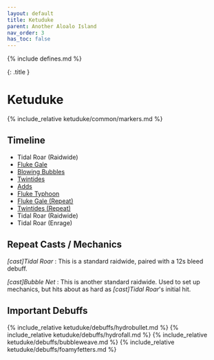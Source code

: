 ```yaml
---
layout: default
title: Ketuduke
parent: Another Aloalo Island
nav_order: 3
has_toc: false
---
```


{% include defines.md %}

{: .title }
# Ketuduke

{% include_relative ketuduke/common/markers.md %}

## Timeline

* Tidal Roar (Raidwide)
* [Fluke Gale](./fluke-gale/)
* [Blowing Bubbles](./blowing-bubbles/)
* [Twintides](./twintides/)
* [Adds](./adds/)
* [Fluke Typhoon](./fluke-typhoon/)
* [Fluke Gale (Repeat)](./fluke-gale/)
* [Twintides (Repeat)](./twintides/)
* Tidal Roar (Raidwide)
* Tidal Roar (Enrage)

## Repeat Casts / Mechanics

*[cast]Tidal Roar*
: This is a standard raidwide, paired with a 12s bleed debuff.

*[cast]Bubble Net*
: This is another standard raidwide. Used to set up mechanics, but hits about as
  hard as *[cast]Tidal Roar*'s initial hit.

## Important Debuffs

<div class="debuffs" markdown="1">
{% include_relative ketuduke/debuffs/hydrobullet.md %}
{% include_relative ketuduke/debuffs/hydrofall.md %}
{% include_relative ketuduke/debuffs/bubbleweave.md %}
{% include_relative ketuduke/debuffs/foamyfetters.md %}
</div>
